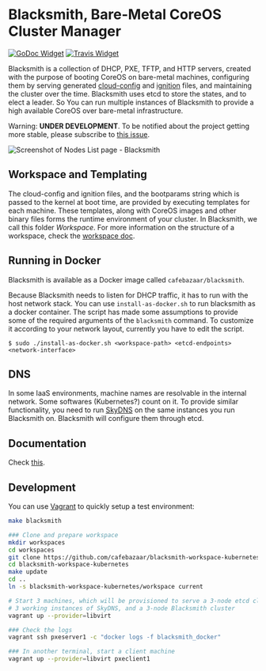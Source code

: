 # Blacksmith, Bare-Metal CoreOS Cluster Manager

[![GoDoc Widget]][GoDoc] [![Travis Widget]][Travis]

[GoDoc]: https://godoc.org/github.com/cafebazaar/blacksmith
[GoDoc Widget]: https://godoc.org/github.com/cafebazaar/blacksmith?status.png
[Travis]: https://travis-ci.org/cafebazaar/blacksmith
[Travis Widget]: https://travis-ci.org/cafebazaar/blacksmith.svg?branch=master

Blacksmith is a collection of DHCP, PXE, TFTP, and HTTP servers,
created with the purpose of booting CoreOS on bare-metal machines,
configuring them by serving generated [cloud-config] and [ignition] files, and
maintaining the cluster over the time.
Blacksmith uses etcd to store the states, and to elect a leader. So You can run
multiple instances of Blacksmith to provide a high available CoreOS over bare-metal
infrastructure.

Warning: **UNDER DEVELOPMENT**. To be notified about the project getting more stable,
please subscribe to [this issue](https://github.com/cafebazaar/blacksmith/issues/5).

![Screenshot of Nodes List page - Blacksmith][screenshot]

[cloud-config]: https://github.com/coreos/coreos-cloudinit
[ignition]: https://github.com/coreos/ignition
[screenshot]: https://github.com/cafebazaar/blacksmith/raw/master/docs/NodesList.png "Nodes List - Blacksmith"

## Workspace and Templating

The cloud-config and ignition files, and the bootparams string which is passed
to the kernel at boot time, are provided by executing templates for each machine.
These templates, along with CoreOS images and other binary files forms the
runtime environment of your cluster. In Blacksmith, we call this folder *Workspace*.
For more information on the structure of a workspace, check the [workspace doc].

[workspace doc]: docs/Workspace.md

## Running in Docker

Blacksmith is available as a Docker image called `cafebazaar/blacksmith`.

Because Blacksmith needs to listen for DHCP traffic, it has to run with
the host network stack. You can use `install-as-docker.sh` to run
blacksmith as a docker container. The script has made some assumptions to
provide some of the required arguments of the `blacksmith` command.
To customize it according to your network layout, currently you have to edit
the script.

```shell
$ sudo ./install-as-docker.sh <workspace-path> <etcd-endpoints> <network-interface>
```

## DNS
In some IaaS environments, machine names are resolvable in the internal network.
Some softwares (Kubernetes?) count on it. To provide similar functionality, you
need to run [SkyDNS] on the same instances you run Blacksmith on. Blacksmith will
configure them through etcd.

[SkyDNS]: https://github.com/skynetservices/skydns

## Documentation
Check [this](docs/README.md).

## Development

You can use [Vagrant](https://www.vagrantup.com/) to quickly setup a test environment:

```bash
make blacksmith

### Clone and prepare workspace
mkdir workspaces
cd workspaces
git clone https://github.com/cafebazaar/blacksmith-workspace-kubernetes.git
cd blacksmith-workspace-kubernetes
make update
cd ..
ln -s blacksmith-workspace-kubernetes/workspace current

# Start 3 machines, which will be provisioned to serve a 3-node etcd cluster,
# 3 working instances of SkyDNS, and a 3-node Blacksmith cluster
vagrant up --provider=libvirt

### Check the logs
vagrant ssh pxeserver1 -c "docker logs -f blacksmith_docker"

### In another terminal, start a client machine
vagrant up --provider=libvirt pxeclient1
```
